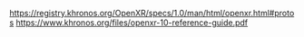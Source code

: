 https://registry.khronos.org/OpenXR/specs/1.0/man/html/openxr.html#protos
https://www.khronos.org/files/openxr-10-reference-guide.pdf